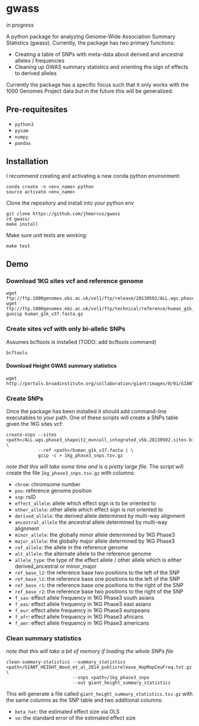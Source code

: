 # gwass

*in progress*  

A python package for analyzing Genome-Wide Association Summary Statistics (gwass). Currently, the package has two primary functions:

* Creating a table of SNPs with meta-data about derived and ancestral alleles / frequencies  
* Cleaning up GWAS summary statistics and orienting the sign of effects to derived alleles

Currently the package has a specific focus such that it only works with the 1000 Genomes Project data but in the future this will be generalized.

## Pre-requitesites

* `python3`
* `pysam`
* `numpy`
* `pandas`

## Installation

I recommend creating and activating a new conda python environment:

```
conda create -n <env_name> python
source activate <env_name>
```

Clone the repository and install into your python env

```
git clone https://github.com/jhmarcus/gwass
cd gwass/
make install
```

Make sure unit tests are working:

```
make test
```

## Demo

### Download 1KG sites vcf and reference genome

```
wget ftp://ftp.1000genomes.ebi.ac.uk/vol1/ftp/release/20130502/ALL.wgs.phase3_shapeit2_mvncall_integrated_v5b.20130502.sites.vcf.gz
wget ftp://ftp.1000genomes.ebi.ac.uk/vol1/ftp/technical/reference/human_g1k_v37.fasta.gz
gunzip human_g1k_v37.fasta.gz
```

### Create sites vcf with only bi-allelic SNPs

Assumes bcftools is installed (TODO: add bcftools command)

```
bcftools
```

#### Download Height GWAS summary statistics

```
wget http://portals.broadinstitute.org/collaboration/giant/images/0/01/GIANT_HEIGHT_Wood_et_al_2014_publicrelease_HapMapCeuFreq.txt.gz
```

### Create SNPs

Once the package has been installed it should add command-line executables to your path. One of these scripts will create a SNPs table given the 1KG sites vcf:

```
create-snps --sites <path>/ALL.wgs.phase3_shapeit2_mvncall_integrated_v5b.20130502.sites.biallelic.vcf.gz \
            --ref <path>/human_g1k_v37.fasta | \
            gzip -c > 1kg_phase3_snps.tsv.gz
```

*note that this will take some time and is a pretty large file*. The script will create the file `1kg_phase3_snps.tsv.gz` with columns:

* `chrom`: chromsome number
* `pos`: reference genome position
* `snp`: rsID
* `effect_allele`: allele which effect sign is to be oriented to
* `other_allele`: other allele which effect sign is not oriented to
* `derived_allele`: the derived allele determined by multi-way alignment
* `ancestral_allele` the ancestral allele determined by multi-way alignment
* `minor_allele`: the globally minor allele determined by 1KG Phase3
* `major_allele`: the globally major allele determined by 1KG Phase3
* `ref_allele`: the allele in the reference genome
* `alt_allele`: the alternate allele to the reference genome
* `allele_type`: the type of the effect allele / other allele which is either derived_ancestral or minor_major
* `ref_base_l2`: the reference base two positions to the left of the SNP
* `ref_base_l1`: the reference base one positions to the left of the SNP
* `ref_base_r1`: the reference base one positions to the right of the SNP
* `ref_base_r2`: the reference base two positions to the right of the SNP
* `f_sas`: effect allele frequency in 1KG Phase3 south asians
* `f_eas`: effect allele frequency in 1KG Phase3 east asians
* `f_eur`: effect allele frequency in 1KG Phase3 europeans
* `f_afr`: effect allele frequency in 1KG Phase3 africans
* `f_amr`: effect allele frequency in 1KG Phase3 americans

### Clean summary statistics

*note that this will take a bit of memory if loading the whole SNPs file*

```
clean-summary-statistics --summary_statistics <path>/GIANT_HEIGHT_Wood_et_al_2014_publicrelease_HapMapCeuFreq.txt.gz \
                         --snps <path>/1kg_phase3_snps  
                         --out giant_height_summary_statistics
```

This will generate a file called `giant_height_summary_statistics.tsv.gz` with the same columns as the SNP table and two additional columns:

* `beta_hat`: the estimated effect size via OLS
* `se`: the standard error of the estimated effect size
